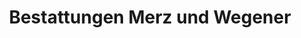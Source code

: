 ---
title: "Bestattungen Merz und Wegener"
url: /detmold/bestattungen-merz-und-wegener/
shop: Bestattungen
---